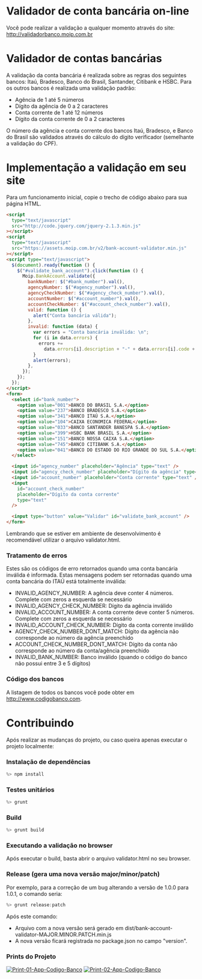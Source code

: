 # Validador de conta bancária on-line

Você pode realizar a validação a qualquer momento através do site:
http://validadorbanco.moip.com.br

# Validador de contas bancárias

A validação da conta bancária é realizada sobre as regras dos seguintes bancos: Itaú, Bradesco, Banco do Brasil, Santander, Citibank e HSBC. Para os outros bancos é realizada uma validação padrão:

- Agência de 1 até 5 números
- Dígito da agência de 0 a 2 caracteres
- Conta corrente de 1 até 12 números
- Dígito da conta corrente de 0 a 2 caracteres

O número da agência e conta corrente dos bancos Itaú, Bradesco, e Banco do Brasil são validados através do cálculo do dígito verificador (semelhante a validação do CPF).

# Implementação a validação em seu site

Para um funcionamento inicial, copie o trecho de código abaixo para sua página HTML.

```html
<script
  type="text/javascript"
  src="http://code.jquery.com/jquery-2.1.3.min.js"
></script>
<script
  type="text/javascript"
  src="https://assets.moip.com.br/v2/bank-account-validator.min.js"
></script>
<script type="text/javascript">
  $(document).ready(function () {
    $("#validate_bank_account").click(function () {
      Moip.BankAccount.validate({
        bankNumber: $("#bank_number").val(),
        agencyNumber: $("#agency_number").val(),
        agencyCheckNumber: $("#agency_check_number").val(),
        accountNumber: $("#account_number").val(),
        accountCheckNumber: $("#account_check_number").val(),
        valid: function () {
          alert("Conta bancária válida");
        },
        invalid: function (data) {
          var errors = "Conta bancária inválida: \n";
          for (i in data.errors) {
            errors +=
              data.errors[i].description + "-" + data.errors[i].code + ")\n";
          }
          alert(errors);
        },
      });
    });
  });
</script>
<form>
  <select id="bank_number">
    <option value="001">BANCO DO BRASIL S.A.</option>
    <option value="237">BANCO BRADESCO S.A.</option>
    <option value="341">BANCO ITAÚ S.A.</option>
    <option value="104">CAIXA ECONOMICA FEDERAL</option>
    <option value="033">BANCO SANTANDER BANESPA S.A.</option>
    <option value="399">HSBC BANK BRASIL S.A.</option>
    <option value="151">BANCO NOSSA CAIXA S.A.</option>
    <option value="745">BANCO CITIBANK S.A.</option>
    <option value="041">BANCO DO ESTADO DO RIO GRANDE DO SUL S.A.</option>
  </select>

  <input id="agency_number" placeholder="Agência" type="text" />
  <input id="agency_check_number" placeholder="Dígito da agência" type="text" />
  <input id="account_number" placeholder="Conta corrente" type="text" />
  <input
    id="account_check_number"
    placeholder="Dígito da conta corrente"
    type="text"
  />

  <input type="button" value="Validar" id="validate_bank_account" />
</form>
```

Lembrando que se estiver em ambiente de desenvolvimento é recomendável utilizar o arquivo validator.html.

### Tratamento de erros

Estes são os códigos de erro retornados quando uma conta bancária inválida é informada. Estas mensagens podem ser retornadas quando uma conta bancária do ITAÚ está totalmente inválida:

- INVALID_AGENCY_NUMBER: A agência deve conter 4 números. Complete com zeros a esquerda se necessário
- INVALID_AGENCY_CHECK_NUMBER: Dígito da agência inválido
- INVALID_ACCOUNT_NUMBER: A conta corrente deve conter 5 números. Complete com zeros a esquerda se necessário
- INVALID_ACCOUNT_CHECK_NUMBER: Dígito da conta corrente inválido
- AGENCY_CHECK_NUMBER_DONT_MATCH: Dígito da agência não corresponde ao número da agência preenchido
- ACCOUNT_CHECK_NUMBER_DONT_MATCH: Dígito da conta não corresponde ao número da conta/agência preenchido
- INVALID_BANK_NUMBER: Banco inválido (quando o código do banco não possui entre 3 e 5 dígitos)

### Código dos bancos

A listagem de todos os bancos você pode obter em http://www.codigobanco.com.

# Contribuindo

Após realizar as mudanças do projeto, ou caso queira apenas executar o projeto localmente:

### Instalação de dependências

```javascript
%> npm install
```

### Testes unitários

```javascript
%> grunt
```

### Build

```javascript
%> grunt build
```

### Executando a validação no browser

Após executar o build, basta abrir o arquivo validator.html no seu browser.

### Release (gera uma nova versão major/minor/patch)

Por exemplo, para a correção de um bug alterando a versão de 1.0.0 para 1.0.1, o comando seria:

```javascript
%> grunt release:patch
```

Após este comando:

- Arquivo com a nova versão será gerado em dist/bank-account-validator-MAJOR.MINOR.PATCH.min.js
- A nova versão ficará registrada no package.json no campo "version".
  
### Prints do Projeto
<a href="https://ibb.co/47p7fYf"><img src="https://i.ibb.co/rmHmtct/Print-01-App-Codigo-Banco.jpg" alt="Print-01-App-Codigo-Banco" border="0"></a>
<a href="https://ibb.co/NrLLTkC"><img src="https://i.ibb.co/f9CCDKF/Print-02-App-Codigo-Banco.jpg" alt="Print-02-App-Codigo-Banco" border="0"></a>
